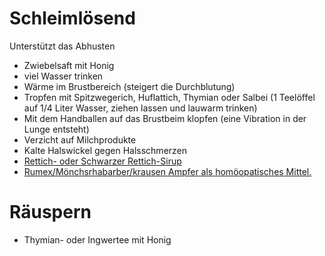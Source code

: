 # Schleimlösend

Unterstützt das Abhusten

* Zwiebelsaft mit Honig
* viel Wasser trinken
* Wärme im Brustbereich (steigert die Durchblutung)
* Tropfen mit Spitzwegerich, Huflattich, Thymian oder Salbei (1 Teelöffel auf 1/4 Liter Wasser, ziehen lassen und lauwarm trinken)
* Mit dem Handballen auf das Brustbeim klopfen (eine Vibration in der Lunge entsteht)
* Verzicht auf Milchprodukte
* Kalte Halswickel gegen Halsschmerzen
* [Rettich- oder Schwarzer Rettich-Sirup](http://www.heilkraeuter.de/rezept/rettich-sirup.htm)
* [Rumex/Mönchsrhabarber/krausen Ampfer als homöopatisches Mittel.](https://de.wikipedia.org/wiki/Ampfer)

# Räuspern

* Thymian- oder Ingwertee mit Honig
